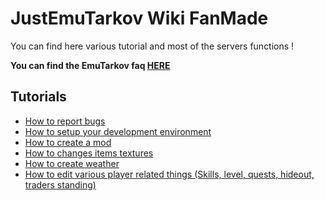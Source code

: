 # JustEmuTarkov Wiki FanMade

You can find here various tutorial and most of the servers functions !

**You can find the EmuTarkov faq [HERE](https://github.com/justemutarkov/Wiki/blob/master/FAQ.md)**

## Tutorials
* [How to report bugs](https://github.com/justemutarkov/Wiki/blob/master/tutorials/bug-report.md)
* [How to setup your development environment](https://github.com/justemutarkov/Wiki/blob/master/tutorials/development-environment-setup.md)
* [How to create a mod](https://github.com/justemutarkov/Wiki/blob/master/tutorials/create_a_mod.md)
* [How to changes items textures](https://github.com/justemutarkov/Wiki/blob/master/tutorials/edit_weapons_texture.md)
* [How to create weather](https://github.com/justemutarkov/Wiki/blob/master/tutorials/create_weather.md)
* [How to edit various player related things (Skills, level, quests, hideout, traders standing)](https://github.com/justemutarkov/Wiki/blob/master/tutorials/edit_the_player_profile.md)

